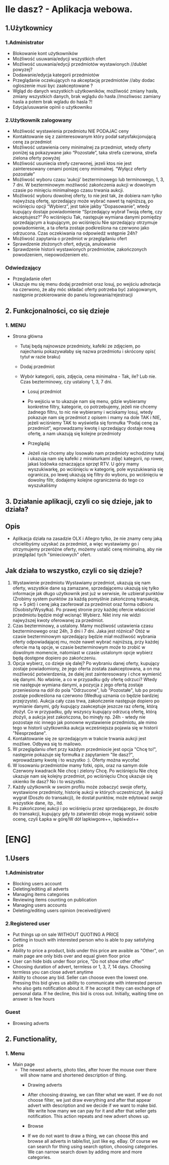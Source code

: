 # Ile dasz? - Aplikacja webowa.
## 1.Użytkownicy
### 1.Administrator
* Blokowanie kont użytkowników
* Możliwość usuwania/edycji wszystkich ofert
* Możliwość usuwania/edycji przedmiotów wystawionych //dublet powyzej?
* Dodawanie/edycja kategorii przedmiotów  
* Przeglądanie oczekujących na akceptację przedmiotów //aby dodac ogloszenie musi byc zaakceptowane ?
* Wgląd do danych wszystkich użytkowników, możliwość zmiany hasła, zmiany wszystkich danych, brak wglądu do hasła //mozliwosc zamiany hasla a potem brak wgladu do hasla ?!
* Edycja/usuwanie opinii o użytkowniku

### 2.Użytkownik zalogowany    
* Możliwość wystawienia przedmiotu NIE PODAJAC ceny
* Kontaktowanie się z zainteresowanym który podał satysfakcjonującą cenę za przedmiot
* Możliwość ustawienia ceny minimalnej za przedmiot, wtedy oferty poniżej są pokazywane jako “Pozostałe”, taka strefa czerwona, strefa zielona oferty powyżej
* Możliwość usuniecia strefy czerwonej, jezeli ktos nie jest zainteresowany cenami ponizej ceny minimalnej. “Wyłącz oferty pozostałe”
* Możliwość wyboru czasu ‘aukcji’ bezterminowego  lub terminowego, 1, 3, 7 dni. W bezterminowym możliwość zakończenia aukcji w dowolnym czasie po minięciu minimalnego czasu trwania aukcji.
* Możliwość wyboru dowolnej oferty, to nie jest tak, że dobiera nam tylko najwyższą ofertę, sprzedający może wybrać nawet tą najniższą, po wciśnięciu opcji “Wybierz”, jest takie jakby “Dopasowanie”, wtedy kupujący dostaje powiadomienie “Sprzedający wybrał Twoją ofertę, czy akceptujesz?” Po wciśnięciu Tak, następuje wymiana danymi pomiędzy sprzedającym a kupującym, po wciśnięciu Nie sprzedający otrzymuje powiadomienie, a ta oferta zostaje podkreślona na czerwono jako odrzucona. Czas oczekiwania na odpowiedź wstępnie 24h?
* Możliwość zapytania o przedmiot w przeglądaniu ofert
* Sprawdzenie złożonych ofert, edycja, anulowanie
* Sprawdzenie historii wystawionych przedmiotów, zakończonych powodzeniem, niepowodzeniem etc.

### Odwiedzający
* Przegladanie ofert
* Ukazuje mu się menu dodaj przedmiot oraz losuj, po wejściu adnotacja na czerwono, że aby móc składać oferty potrzeba być zalogowanym, następnie przekierowanie do panelu logowania/rejestracji

## 2. Funkcjonalności, co się dzieje

### 1. MENU
* Strona główna
	* Tutaj będą najnowsze przedmioty, kafelki ze zdjęciem, po najechaniu pokazywałaby się nazwa przedmiotu i skrócony opis( tytuł w razie braku)

	* Dodaj przedmiot
	* Wybór kategorii, opis, zdjęcia, cena minimalna - Tak, ile? Lub nie. Czas bezterminowy, czy ustalony 1, 3, 7 dni.

		* Losuj przedmiot
		* Po wejściu w to ukazuje nam się menu, gdzie wybieramy konkretne filtry, kategorie, co potrzebujemy, jeżeli nie chcemy żadnego filtru, to nic nie wybieramy i wciskamy losuj, wtedy pokazuje nam się przedmiot z opisem i mamy na dole TAK i NIE, jeżeli wciśniemy TAK to wyświetla się formułka “Podaj cenę za przedmiot”, wprowadzamy kwotę i sprzedający dostaje nową ofertę, a nam ukazują się kolejne przedmioty

		* Przeglądaj
		* Jeżeli nie chcemy aby losowało nam przedmioty wchodzimy tutaj i ukazują nam się kafelki z miniaturkami zdjęć kategorii, np rower, jakaś lodówka oznaczająca sprzęt RTV. U góry mamy wyszukiwarkę, po wciśnięciu w kategorię, pole wyszukiwania się ogranicza, po lewej ukazują się filtry do wyboru, po wciśnięciu w dowolny filtr, dodajemy kolejne ograniczenia do tego co wyszukaliśmy


## 3. Działanie aplikacji, czyli co się dzieje, jak to działa?
## Opis
* Aplikacja działa na zasadzie OLX i Allegro tylko, że nie znamy ceny jaką chcielibyśmy uzyskać za przedmiot,
a więc wystawiamy go i otrzymujemy przeróżne oferty, możemy ustalić cenę minimalną, aby nie przeglądać tych "śmieciowych"
ofert.
## Jak działa to wszystko, czyli co się dzieje?
1. Wystawienie przedmiotu
Wystawiamy przedmiot, ukazują się nam oferty, wszystkie dane są zamazane, sprzedającemu ukazują się tylko informacje
jak długo użytkownik jest już w serwisie, ile uzbierał punktów (Zrobimy system punktów za każdą pomyślnie zakończoną transakcję, np + 5 pkt) i cenę jaką zaoferował za przedmiot oraz forma odbioru (Osobisty/Wysyłka). Po prawej stronie przy każdej ofercie właściciel przedmiotu będzie mógł wcisnąć Wybierz. Nikt inny nie widzi najwyższej kwoty oferowanej za przedmiot.
2. Czas bezterminowy, a ustalony.
Mamy możliwość ustawienia czasu bezterminowego oraz 24h, 3 dni i 7 dni. Jaka jest różnica? Otóż w czasie bezterminowym
sprzedający będzie miał możliwość wybrania oferty odpowiadającej mu, może nawet wybrać najniższą, przy każdej ofercie ma tą opcje, w czasie bezterminowym może to zrobić w dowolnym momencie, natomiast w czasie ustalonym opcje wybierz będą dostępne dopiero po zakończeniu.
3. Opcja wybierz, co dzieje się dalej?
Po wybraniu danej oferty, kupujący zostaje powiadomiony, że jego oferta została zaakceptowana, a on ma możliwość potwierdzenia,
że dalej jest zainteresowany i chce wymienić się danymi. No właśnie, a co w przypadku gdy ofertę odrzuci? Wtedy nie następuje
wymiana danymi, a pozycja z jego ofertą zostaje przeniesiona na dół do pola "Odrzucone", lub "Pozostałe", lub po prostu zostaje
podkreślona na czerwono (Według uznania co będzie bardziej przejrzyste). Aukcja cały czas trwa, zakończenie następuje dopiero po wymianie danymi, gdy kupujący zaakceptuje jeszcze raz ofertę, którą złożył. Co w przypadku, gdy wszyscy kupujący odrzucą ofertę, którą złożyli, a aukcja jest zakończona, bo minęły np. 24h - wtedy nie pozostaje nic innego jak ponowne wystawienie przedmiotu, ale mimo tego w historii użytkownika aukcja wcześniejsza pojawia się w historii "Niesprzedane".
4. Kontaktowanie się ze sprzedającym w trakcie trwania aukcji jest możliwe. Odbywa się to mailowo.
5. W przeglądaniu ofert przy każdym przedmiocie jest opcja "Chcę to!", następnie pokazuje się formułka z zapytaniem "Ile dasz?", wprowadzamy kwotę i to wszystko :). Oferty można wycofać
6. W losowaniu przedmiotów mamy fotki, opis, oraz na samym dole Czerwony kwadracik Nie chcę i zielony Chcę. Po wciśnięciu Nie chcę ukazuje nam się kolejny przedmiot, po wciśnięciu Chcę ukazuje się okienko Ile dasz? No i to wszystko.
7. Każdy użytkownik w swoim profilu może zobaczyć swoje oferty, wystawione przedmioty, historię aukcji w których uczestniczył, ile aukcji wygrał (Doszło do transakcji), ile dostał punktów, może edytować swoje wszystkie dane, itp., itd.
8. Po zakończonej aukcji i po wciśnięciu przez sprzedającego, że doszło do transakcji, kupujący gdy to zatwierdzi oboje mogą wystawić sobie ocenę, czyli Łapka w górę/W dół lapkiwgore++, lapkiwdol++




# [ENG]
## 1.Users
### 1.Administrator
* Blocking users account
* Deleting/editing all adverts
* Managing items categories
* Reviewing items counting on publication
* Managing users accounts
* Deleting/editing users opinion (received/given)

### 2.Registered user   
* Put things up on sale WITHOUT QUOTING A PRICE
* Getting in touch with interested person who is able to pay satisfying price
* Ability to price a product, bids under this price are avaible as "Other", on main page are only bids over and equal given floor price
* User can hide bids under floor price, "Do not show other offer"
* Choosing duration of advert, termless or 1, 3, 7, 14 days. Choosing termless you can close advert anytime
* Ability to choose any bid. Seller can choose even the lowest one. Pressing this bid gives us ability to communicate with interested person who also gets notification about it. If he accept it they can exchange of personal data. If he decline, this bid is cross out. Initially, waiting time on answer is few hours

### Guest
* Browsing adverts

## 2. Functionality,
### 1. Menu
* Main page
	* The newest adverts, photo tiles, after hover the mouse over there will show name and shortened description of thing.
		* Drawing adverts
		* After choosing drawing, we can filter what we want. If we do not choose filter, we just draw everything and after that appear advert with description and we decide if we want to make bid. We write how many we can pay for it and after that seller gets notification. This action repeats and new advert shows up.

		* Browse
		* If we do not want to draw a thing, we can choose this and browse all adverts in table/list, just like eg. eBay. Of course we can search for thing using search option, choosing categories. We can narrow search down by adding more and more categories.
